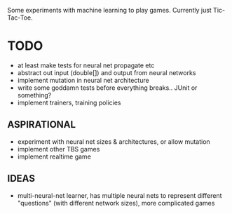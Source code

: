 Some experiments with machine learning to play games. Currently just Tic-Tac-Toe.

TODO
====

- at least make tests for neural net propagate etc
- abstract out input (double[]) and output from neural networks
- implement mutation in neural net architecture
- write some goddamn tests before everything breaks.. JUnit or something?
- implement trainers, training policies

ASPIRATIONAL
------------

- experiment with neural net sizes & architectures, or allow mutation
- implement other TBS games
- implement realtime game

IDEAS
-----

- multi-neural-net learner, has multiple neural nets to represent different "questions" (with different network sizes), more complicated games
